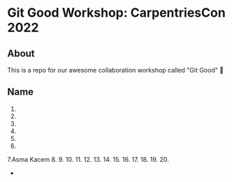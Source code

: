 # Git Good Workshop: CarpentriesCon 2022

## About 
This is a repo for our awesome collaboration workshop called "Git Good" :tada:

## Name
1.
2. 
3. 
4.
5.
6.
7.Asma Kacem
8.
9.
10.
11.
12.
13.
14.
15.
16.
17.
18.
19.
20.

*

